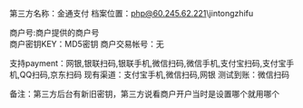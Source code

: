 第三方名称：金通支付
档案位置：php@60.245.62.221\jintongzhifu
 
商户号:商户提供的商户号  
商户密钥KEY：MD5密钥
商户交易帐号：无
 
支持payment：网银,银联扫码,银联手机,微信扫码,微信手机,支付宝扫码,支付宝手机,QQ扫码,京东扫码
现有渠道：支付宝手机,微信扫码,网银
测试到账：微信扫码

备注：第三方后台有新旧密钥，第三方说看商户开户当时是设置哪个就用哪个